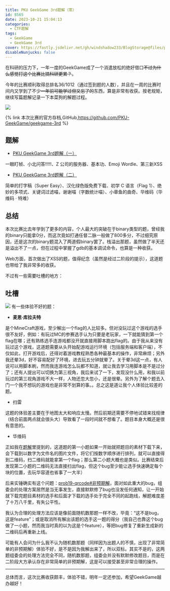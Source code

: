 ```yaml
---
title: PKU GeekGame 3rd题解（零）
id: 8565
date: 2023-10-21 15:04:13
categories: 
  - CTF题解
tags:
  - GeekGame
  - GeekGame 3rd
cover: https://fastly.jsdelivr.net/gh/windshadow233/BlogStorage@files/png/6037d68d85c447558f4e9177d8771a28.png
disableNunjucks: false
---
```


在科研的压力下，一年一度的GeekGame成了一个消遣放松的绝好借口~~不过为什么感觉打这个比赛比搞科研更累？~~。

今年的比赛顺利取得总排名36/1012（通过签到题的人数），并且在一周的比赛时间内又学到了不少~~一年前可能学过但又忘了的~~东西，算是非常有收获。按老规矩，继续写篇题解记录一下本菜狗的解题过程。

![](https://fastly.jsdelivr.net/gh/windshadow233/BlogStorage@files/png/30bd5c8f05833f44452c5a3604cfacae.png)


{% link 本次比赛的官方存档,GitHub,https://github.com/PKU-GeekGame/geekgame-3rd %}

## 题解


- [PKU GeekGame 3rd题解（一）](/blog/8499/)  

一眼盯帧、小北问答!!!!!、Z 公司的服务器、基本功、Emoji Wordle、第三新XSS
- [PKU GeekGame 3rd题解（二）](/blog/8527/)  

简单的打字稿（Super Easy）、汉化绿色版免费下载、初学 C 语言（Flag 1）、绝妙的多项式、关键词过滤喵，谢谢喵（字数统计喵）、小章鱼的曲奇、华维码（华维码 · 特难）

## 总结


本次比赛比去年学到了更多的内容，个人最大的突破在于binary类型的题，曾经我的binary只能拿0分，而这次竟如打通任督二脉一般做了800多分，不过细究原因，还是这次的binary题混入了两道假binary罢了。栈溢出那题，虽然做了半天还是溢出不了一点，但在过程中掌握了gdb的基本调试命令，也算是一种收获。


Web方面，首次做出了XSS的题，值得纪念（虽然是经过二阶段的提示），这道题也带给了我非常多的收获。


不过有一些需要吐槽的地方：


## 吐槽



![](https://fastly.jsdelivr.net/gh/windshadow233/BlogStorage@files/gif/c2b9835ab42600e2f859124d34935bf1.gif)
有一些体验不好的题：


- **麦恩·库拉夫特**

是个MineCraft游戏，至少解出一个flag的人比较多。但对没玩过这个游戏的选手很不友好，例如：有玩过MC的参赛选手认为只要是老玩家，一下就能猜到第一个flag在哪；还有熟练选手连游戏都没开就直接用脚本跑出flag的。由于我从来没有玩过这个游戏，这道题需要从头开始配游戏运行环境（包括服务端和客户端），不仅如此，打开游戏后，还得对着游戏教程熟悉各种最基本的操作，非常麻烦；另外我还晕3d，好不容易配好了环境，进去玩五分钟就晕了。关于晕3d这一点，有人说可以用脚本刷，然而我连游戏怎么玩都不知道，就让我去学习用脚本是不是过分了；还有人提出可以切换为第三视角，我后来试了一下，发现没什么用，和我以前玩过的第三视角游戏不大一样，人物还忽大忽小，还是很晕。另外为了解个题去入门一个我不想玩的游戏也是非常不划算的事。。总之这是道让我个人体验比较差的题。


- 扫雷

这题的体验差主要在于地图太大和响应太慢。然后前期还需要不停地试错来找规律（结合前面两点就会很头大）导致看了一段时间就不想看了。题目本身大概还是很有意思的。


- 华维码

正如我在[题解](/blog/8527/)里提到的，这道题的第一小题如果一开始就把题目的素材下载下来，会下载到以数字为文件名的图片文件，将它们按数字顺序进行排列，就可以直接得到二维码，扫二维码就能拿第一个flag；那么第二小题大概也是类似。比赛结束后发现第二小题的二维码无法直接扫出flag，但这个bug至少能让选手快速确定每个块的位置，去玩华容道也省事了一大半）


后来实锤确实有这个问题：[prob19-qrcode#非预期解](https://github.com/PKU-GeekGame/geekgame-3rd/tree/master/official_writeup/prob19-qrcode#%E9%9D%9E%E9%A2%84%E6%9C%9F%E8%A7%A3)，面对如此重大的bug，组委会的处理方案居然是当无事发生，直接默默修了bug也没发任何通知，让一开始就下载完题目素材的选手和后面才下载的选手处于完全不同的起跑线，解题难度差了十万八千里，有失公平性。


我认为合理的处理方法应该是像前面随机数那题一样不改，毕竟：“这不是bug，这是feature”；或是取消所有解出该题的选手这一题的得分（我自己也靠这个bug做了一小题，然而我当时真的以为这是个feature），等把bug修复了重新生成新的二维码后再重新上线。


可能有人会问为什么我不认为随机数那题（同样因为出题人的不慎，出现了非常简单的非预期解）体验不好，是不是因为我解出来了，所以双标。其实不是的，这两题组委会的处理方法完全不同，随机数那题，组委会并没有默默修改题目，而是在二阶段大方承认存在非常简单的非预期解，这是可以接受甚至非常合理的操作。




---

总体而言，这次比赛收获颇丰，体验不错，明年一定还参加，希望GeekGame越办越好！
